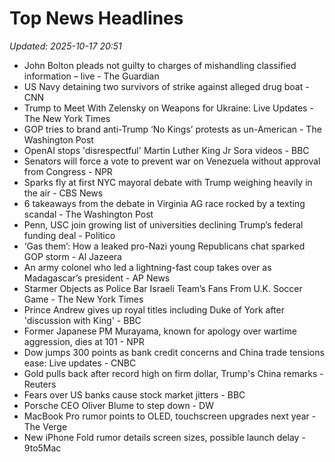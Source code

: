 # Top News Headlines

_Updated: 2025-10-17 20:51_

- John Bolton pleads not guilty to charges of mishandling classified information – live - The Guardian
- US Navy detaining two survivors of strike against alleged drug boat - CNN
- Trump to Meet With Zelensky on Weapons for Ukraine: Live Updates - The New York Times
- GOP tries to brand anti-Trump ‘No Kings’ protests as un-American - The Washington Post
- OpenAI stops 'disrespectful' Martin Luther King Jr Sora videos - BBC
- Senators will force a vote to prevent war on Venezuela without approval from Congress - NPR
- Sparks fly at first NYC mayoral debate with Trump weighing heavily in the air - CBS News
- 6 takeaways from the debate in Virginia AG race rocked by a texting scandal - The Washington Post
- Penn, USC join growing list of universities declining Trump’s federal funding deal - Politico
- ‘Gas them’: How a leaked pro-Nazi young Republicans chat sparked GOP storm - Al Jazeera
- An army colonel who led a lightning-fast coup takes over as Madagascar’s president - AP News
- Starmer Objects as Police Bar Israeli Team’s Fans From U.K. Soccer Game - The New York Times
- Prince Andrew gives up royal titles including Duke of York after 'discussion with King' - BBC
- Former Japanese PM Murayama, known for apology over wartime aggression, dies at 101 - NPR
- Dow jumps 300 points as bank credit concerns and China trade tensions ease: Live updates - CNBC
- Gold pulls back after record high on firm dollar, Trump's China remarks - Reuters
- Fears over US banks cause stock market jitters - BBC
- Porsche CEO Oliver Blume to step down - DW
- MacBook Pro rumor points to OLED, touchscreen upgrades next year - The Verge
- New iPhone Fold rumor details screen sizes, possible launch delay - 9to5Mac